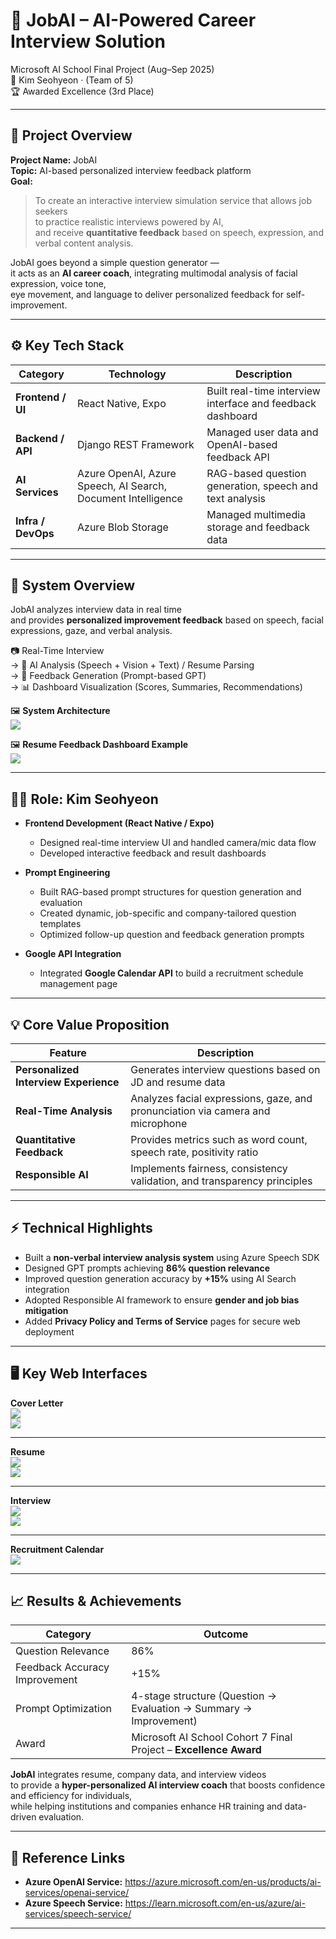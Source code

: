 # 🤖 JobAI – AI-Powered Career Interview Solution

Microsoft AI School Final Project (Aug–Sep 2025)  
👥 Kim Seohyeon · (Team of 5)  
🏆 Awarded Excellence (3rd Place)

---

## 🎯 Project Overview

**Project Name:** JobAI  
**Topic:** AI-based personalized interview feedback platform  
**Goal:**  
> To create an interactive interview simulation service that allows job seekers  
> to practice realistic interviews powered by AI,  
> and receive **quantitative feedback** based on speech, expression, and verbal content analysis.

JobAI goes beyond a simple question generator —  
it acts as an **AI career coach**, integrating multimodal analysis of facial expression, voice tone,  
eye movement, and language to deliver personalized feedback for self-improvement.

---

## ⚙️ Key Tech Stack

| Category | Technology | Description |
|-----------|-------------|-------------|
| **Frontend / UI** | React Native, Expo | Built real-time interview interface and feedback dashboard |
| **Backend / API** | Django REST Framework | Managed user data and OpenAI-based feedback API |
| **AI Services** | Azure OpenAI, Azure Speech, AI Search, Document Intelligence | RAG-based question generation, speech and text analysis |
| **Infra / DevOps** | Azure Blob Storage | Managed multimedia storage and feedback data |

---

## 🧩 System Overview

JobAI analyzes interview data in real time  
and provides **personalized improvement feedback** based on speech, facial expressions, gaze, and verbal analysis.

📷 Real-Time Interview  
→ 🧠 AI Analysis (Speech + Vision + Text) / Resume Parsing  
→ 💬 Feedback Generation (Prompt-based GPT)  
→ 📊 Dashboard Visualization (Scores, Summaries, Recommendations)

🖼️ **System Architecture**  
![](../assets/jobai_architecture.jpeg)

🖼️ **Resume Feedback Dashboard Example**  
![](../assets/dashboard.jpeg)

---

## 👩‍💻 Role: Kim Seohyeon

- **Frontend Development (React Native / Expo)**  
  - Designed real-time interview UI and handled camera/mic data flow  
  - Developed interactive feedback and result dashboards  

- **Prompt Engineering**  
  - Built RAG-based prompt structures for question generation and evaluation  
  - Created dynamic, job-specific and company-tailored question templates  
  - Optimized follow-up question and feedback generation prompts  

- **Google API Integration**  
  - Integrated **Google Calendar API** to build a recruitment schedule management page  

---

## 💡 Core Value Proposition

| Feature | Description |
|----------|--------------|
| **Personalized Interview Experience** | Generates interview questions based on JD and resume data |
| **Real-Time Analysis** | Analyzes facial expressions, gaze, and pronunciation via camera and microphone |
| **Quantitative Feedback** | Provides metrics such as word count, speech rate, positivity ratio |
| **Responsible AI** | Implements fairness, consistency validation, and transparency principles |

---

## ⚡ Technical Highlights

- Built a **non-verbal interview analysis system** using Azure Speech SDK  
- Designed GPT prompts achieving **86% question relevance**  
- Improved question generation accuracy by **+15%** using AI Search integration  
- Adopted Responsible AI framework to ensure **gender and job bias mitigation**  
- Added **Privacy Policy and Terms of Service** pages for secure web deployment  

---

## 🖥️ Key Web Interfaces

**Cover Letter**  
![](../assets/coverletter1.png)  
![](../assets/coverletter2.png)

---

**Resume**  
![](../assets/cv1.png)  
![](../assets/cv2.png)

---

**Interview**  
![](../assets/interview.png)  
![](../assets/interview2.jpeg)

---

**Recruitment Calendar**  
![](../assets/google.png)

---

## 📈 Results & Achievements

| Category | Outcome |
|-----------|----------|
| Question Relevance | 86% |
| Feedback Accuracy Improvement | +15% |
| Prompt Optimization | 4-stage structure (Question → Evaluation → Summary → Improvement) |
| Award | Microsoft AI School Cohort 7 Final Project – **Excellence Award** |

**JobAI** integrates resume, company data, and interview videos  
to provide a **hyper-personalized AI interview coach** that boosts confidence and efficiency for individuals,  
while helping institutions and companies enhance HR training and data-driven evaluation.

---

## 🔗 Reference Links

- **Azure OpenAI Service:** https://azure.microsoft.com/en-us/products/ai-services/openai-service/  
- **Azure Speech Service:** https://learn.microsoft.com/en-us/azure/ai-services/speech-service/  

---


